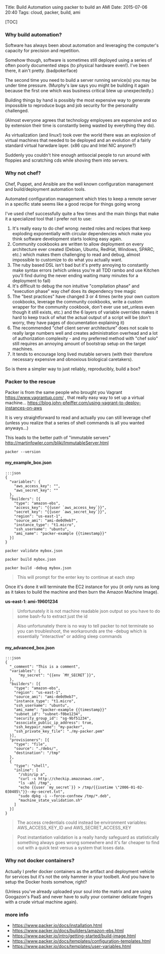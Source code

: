 Title: Build Automation using packer to build an AMI
Date: 2015-07-06 20:40
Tags: cloud, packer, build, ami

[TOC]

### Why build automation?

Software has always been about automation and leveraging the computer's capacity for precision and repetition.

Somehow though, software is sometimes still deployed using a series of often poorly documented steps (to physical hardware even!). I've been there, it ain't pretty. (badpokerface)

The second time you need to build a server running service(s) you may be under time pressure. (Murphy's law says you might be building it again because the first one which was business critical blew up unexpectedly.)

Building things by hand is possibly the most expensive way to generate impossible to reproduce bugs and job security for the personality challenged.

(Almost everyone agrees that technology employees are expensive and so by extension their time is constantly being wasted by everything they do).

As virtualization (and linux!) took over the world there was an explosion of virtual machines that needed to be deployed and an evolution of a fairly standard virtual harwdare layer. (x86 cpu and Intel NIC anyone?)

Suddenly you couldn't hire enough antisocial people to run around with floppies and scratching cds while shoving them into servers.

### Why not chef?

Chef, Puppet, and Ansible are the well known configuration management and build/deployment automation tools.

Automated configuration management which tries to keep a remote server in a specific state seems like a good recipe for things going wrong

I've used chef successfully quite a few times and the main things that make it a specialized tool that I prefer not to use:

1. It's really easy to do chef wrong: nested roles and recipes that keep exploding exponentially with circular dependencies which make you think software development starts looking easy again.
2. Community cookbooks are written to allow deployment on every architecture ever created (Debian, Ubuntu, RedHat, Windows, SPARC, etc.) which makes them challenging to read and debug, almost impossible to customize to do what you actually want.
3. The ruby based DSL isn't bad but it's pretty annoying to constantly make syntax errors (which unless you're all TDD rambo and use Kitchen you'll find during the never ending waiting many minutes for a deployment to fail)
4. It's difficult to debug the non intuitive "compilation phase" and "execution phase" way chef does its dependency tree magic
5. The "best practices" have changed 3 or 4 times (write your own custom cookbooks, leverage the community cookbooks, write a custom wrapper for the community cookbook, don't ever use set_unless even though it still exists, etc.) and the 6 layers of variable overrides makes it hard to keep track of what the actual output of a script will be (don't worry, they have pages of documentation explaining it)
6. The recommended "chef client server architecture" does not scale to really large numbers well and creates administration overhead and a lot of authorization complexity - and my preferred method with "chef solo" still requires an annoying amount of bootstrap setup on the target machines.
7. It tends to encourage long lived mutable servers (with their therefore necessary expensive and obnoxious biological caretakers).

So is there a simpler way to just reliably, reproducibly, build a box?

### Packer to the rescue

Packer is from the same people who brought you Vagrant <https://www.vagrantup.com/> , that really easy way to set up a virtual machine... <https://blog.john-pfeiffer.com/using-vagrant-to-deploy-instances-on-aws>

It is very straightforward to read and actually you can still leverage chef (unless you realize that a series of shell commands is all you wanted anyways...)

This leads to the better path of "immutable servers" <http://martinfowler.com/bliki/ImmutableServer.html>

`packer --version`


#### my_example_box.json

    :::json
    {
      "variables": {
        "aws_access_key": "",
        "aws_secret_key": ""
      },
      "builders": [{
        "type": "amazon-ebs",
        "access_key": "{{user `aws_access_key`}}",
        "secret_key": "{{user `aws_secret_key`}}",
        "region": "us-east-1",
        "source_ami": "ami-de0d9eb7",
        "instance_type": "t1.micro",
        "ssh_username": "ubuntu",
        "ami_name": "packer-example {{timestamp}}"
      }]
    }
    
`packer validate mybox.json`

`packer build mybox.json`

`packer build -debug mybox.json`
> This will prompt for the enter key to continue at each step

Once it's done it will terminate the EC2 instance for you (it only runs as long as it takes to build the machine and then burn the Amazon Machine Image).

**us-east-1: ami-19601234**
> Unfortunately it is not machine readable json output so you have to do some bash-fu to extract just the id

> Also unfortunately there is no way to tell packer to not terminate so you can troubleshoot, the workarounds are the -debug which is essentially "interactive" or adding sleep commands


#### my_advanced_box.json

    :::json
    {
      "_comment": "This is a comment",
      "variables": {
          "my_secret": "{{env `MY_SECRET`}}",
      },
      "builders": [{
        "type": "amazon-ebs",
        "region": "us-east-1",
        "source_ami": "ami-de0d9eb7",
        "instance_type": "t1.micro",
        "ssh_username": "ubuntu",
        "ami_name": "packer-example {{timestamp}}"
        "subnet_id": "subnet-f0be1234",
        "security_group_id": "sg-9bf51234",
        "associate_public_ip_address": true,
        "ssh_keypair_name": "my-packer",
        "ssh_private_key_file": "./my-packer.pem"
      }],
      "provisioners": [{
        "type": "file",
        "source": "./debs/",
        "destination": "/tmp"
      },
      {
        "type": "shell",
        "inline": [
          "/sbin/ip a",
          "curl -s http://checkip.amazonaws.com",
          "ls -ahl /tmp",
          "echo {{user `my_secret`}} > /tmp/{{isotime \"2006-01-02-030405\"}}--my-secret.txt",
          "sudo dpkg -i --force-confnew /tmp/*.deb",
          "machine_state_validation.sh"
        ]
      }]
    }
    
> The access credentials could instead be environment variables: AWS_ACCESS_KEY_ID and AWS_SECRET_ACCESS_KEY

> Post instantiation validation is a really handy safeguard as statistically something always goes wrong somewhere and it's far cheaper to find out with a quick test versus a system that loses data.

### Why not docker containers?

Actually I prefer docker containers as the artifact and deployment vehicle for services but it's not the only hammer in your toolbelt.  And you have to setup the Docker hosts somehow, right? 

(Unless you've already uploaded your soul into the matrix and are using Googazon's PaaS and never have to sully your container delicate fingers with a crude virtual machine again).

### more info

- https://www.packer.io/docs/installation.html
- https://www.packer.io/docs/builders/amazon-ebs.html
- https://www.packer.io/intro/getting-started/build-image.html
- https://www.packer.io/docs/templates/configuration-templates.html
- https://www.packer.io/docs/templates/user-variables.html

